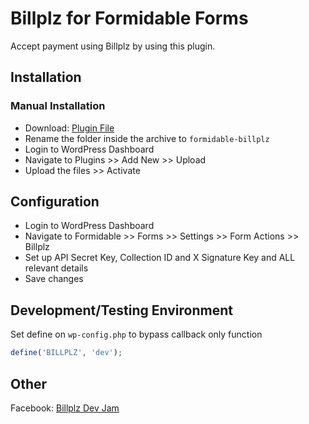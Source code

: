 # Billplz for Formidable Forms

Accept payment using Billplz by using this plugin.

## Installation

### Manual Installation

* Download: [Plugin File](https://github.com/billplz/billplz-for-formidable/archive/master.zip)
* Rename the folder inside the archive to `formidable-billplz`
* Login to WordPress Dashboard
* Navigate to Plugins >> Add New >> Upload
* Upload the files >> Activate

## Configuration

* Login to WordPress Dashboard
* Navigate to Formidable >> Forms >> Settings >> Form Actions >> Billplz
* Set up API Secret Key, Collection ID and X Signature Key and ALL relevant details
* Save changes

## Development/Testing Environment

Set define on `wp-config.php` to bypass callback only function

```php
define('BILLPLZ', 'dev');
```

## Other

Facebook: [Billplz Dev Jam](https://www.facebook.com/groups/billplzdevjam/)